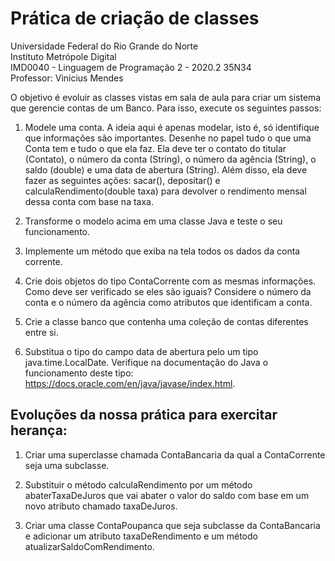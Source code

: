 # Prática de criação de classes

Universidade Federal do Rio Grande do Norte  
Instituto Metrópole Digital  
IMD0040 - Linguagem de Programação 2 - 2020.2 35N34  
Professor: Vinicius Mendes

O objetivo é evoluir as classes vistas em sala de aula para criar um sistema que gerencie contas de um Banco. Para isso, execute os seguintes passos:

1. Modele uma conta. A ideia aqui é apenas modelar, isto é, só identifique que informações são importantes. Desenhe no papel tudo o que uma Conta tem e tudo o que ela faz. Ela deve ter o contato do titular (Contato), o número da conta (String), o número da agência (String), o saldo (double) e uma data de abertura (String). Além disso, ela deve fazer as seguintes ações: sacar(), depositar() e calculaRendimento(double taxa) para devolver o rendimento mensal dessa conta com base na taxa.

2. Transforme o modelo acima em uma classe Java e teste o seu funcionamento.

3. Implemente um método que exiba na tela todos os dados da conta corrente.

4. Crie dois objetos do tipo ContaCorrente com as mesmas informações. Como deve ser verificado se eles são iguais? Considere o número da conta e o número da agência  como atributos que identificam a conta.

5. Crie a classe banco que contenha uma coleção de contas diferentes entre si.

6. Substitua o tipo do campo data de abertura pelo um tipo java.time.LocalDate. Verifique na documentação do Java o funcionamento deste tipo: https://docs.oracle.com/en/java/javase/index.html.

## Evoluções da nossa prática para exercitar herança:

1. Criar uma superclasse chamada ContaBancaria da qual a ContaCorrente seja uma subclasse.

2. Substituir o método calculaRendimento por um método abaterTaxaDeJuros que vai abater o valor do saldo com base em um novo atributo chamado taxaDeJuros.

3. Criar uma classe ContaPoupanca que seja subclasse da ContaBancaria e adicionar um atributo taxaDeRendimento e um método atualizarSaldoComRendimento.
